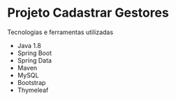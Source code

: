 # Projeto Cadastrar Gestores

Tecnologias e ferramentas utilizadas

* Java 1.8
* Spring Boot
* Spring Data
* Maven
* MySQL
* Bootstrap
* Thymeleaf 


